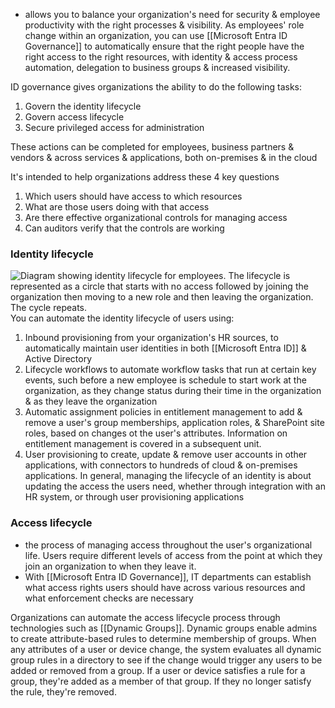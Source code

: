 - allows you to balance your organization's need for security & employee productivity with the right processes & visibility. As employees' role change within an organization, you can use [[Microsoft Entra ID Governance]] to automatically ensure that the right people have the right access to the right resources, with identity & access process automation, delegation to business groups & increased visibility.

ID governance gives organizations the ability to do the following tasks:
1. Govern the identity lifecycle
2. Govern access lifecycle
3. Secure privileged access for administration

These actions can be completed for employees, business partners & vendors & across services & applications, both on-premises & in the cloud

It's intended to help organizations address these 4 key questions
1. Which users should have access to which resources
2. What are those users doing with that access
3. Are there effective organizational controls for managing access
4. Can auditors verify that the controls are working
### Identity lifecycle
 ![Diagram showing identity lifecycle for employees. The lifecycle is represented as a circle that starts with no access followed by joining the organization then moving to a new role and then leaving the organization. The cycle repeats.](https://learn.microsoft.com/en-us/training/wwl-sci/describe-identity-protection-governance-capabilities/media/2-identify-lifecycle-management-v3.png)
You can automate the identity lifecycle of users using:
1. Inbound provisioning from your organization's HR sources, to automatically maintain user identities in both [[Microsoft Entra ID]] & Active Directory
2. Lifecycle workflows to automate workflow tasks that run at certain key events, such before a new employee is schedule to start work at the organization, as they change status during their time in the organization & as they leave the organization
3. Automatic assignment policies in entitlement management to add & remove a user's group memberships, application roles, & SharePoint site roles, based on changes ot the user's attributes. Information on entitlement management is covered in a subsequent unit.
4. User provisioning to create, update & remove user accounts in other applications, with connectors to hundreds of cloud & on-premises applications.
In general, managing the lifecycle of an identity is about updating the access the users need, whether through integration with an HR system, or through user provisioning applications
### Access lifecycle
- the process of managing access throughout the user's organizational life. Users require different levels of access from the point at which they join an organization to when they leave it.
- With [[Microsoft Entra ID Governance]], IT departments can establish what access rights users should have across various resources and what enforcement checks are necessary

Organizations can automate the access lifecycle process through technologies such as [[Dynamic Groups]]. Dynamic groups enable admins to create attribute-based rules to determine membership of groups. When any attributes of a user or device change, the system evaluates all dynamic group rules in a directory to see if the change would trigger any users to be added or removed from a group. If a user or device satisfies a rule for a group, they're added as a member of that group. If they no longer satisfy the rule, they're removed.